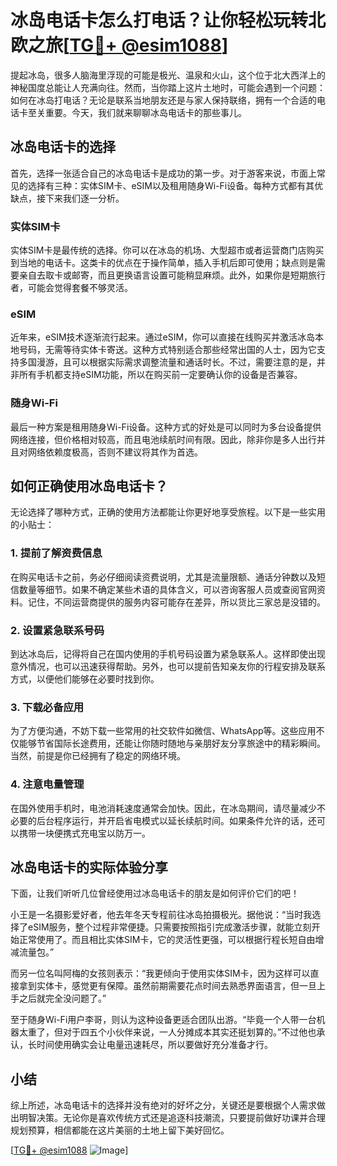 # 冰岛电话卡怎么打电话？让你轻松玩转北欧之旅[[TG💪+ @esim1088](https://t.me/s/esim1088)]

提起冰岛，很多人脑海里浮现的可能是极光、温泉和火山，这个位于北大西洋上的神秘国度总能让人充满向往。然而，当你踏上这片土地时，可能会遇到一个问题：如何在冰岛打电话？无论是联系当地朋友还是与家人保持联络，拥有一个合适的电话卡至关重要。今天，我们就来聊聊冰岛电话卡的那些事儿。

## 冰岛电话卡的选择

首先，选择一张适合自己的冰岛电话卡是成功的第一步。对于游客来说，市面上常见的选择有三种：实体SIM卡、eSIM以及租用随身Wi-Fi设备。每种方式都有其优缺点，接下来我们逐一分析。

### 实体SIM卡

实体SIM卡是最传统的选择。你可以在冰岛的机场、大型超市或者运营商门店购买到当地的电话卡。这类卡的优点在于操作简单，插入手机后即可使用；缺点则是需要亲自去取卡或邮寄，而且更换语言设置可能稍显麻烦。此外，如果你是短期旅行者，可能会觉得套餐不够灵活。

### eSIM

近年来，eSIM技术逐渐流行起来。通过eSIM，你可以直接在线购买并激活冰岛本地号码，无需等待实体卡寄送。这种方式特别适合那些经常出国的人士，因为它支持多国漫游，且可以根据实际需求调整流量和通话时长。不过，需要注意的是，并非所有手机都支持eSIM功能，所以在购买前一定要确认你的设备是否兼容。

### 随身Wi-Fi

最后一种方案是租用随身Wi-Fi设备。这种方式的好处是可以同时为多台设备提供网络连接，但价格相对较高，而且电池续航时间有限。因此，除非你是多人出行并且对网络依赖度极高，否则不建议将其作为首选。

## 如何正确使用冰岛电话卡？

无论选择了哪种方式，正确的使用方法都能让你更好地享受旅程。以下是一些实用的小贴士：

### 1. 提前了解资费信息

在购买电话卡之前，务必仔细阅读资费说明，尤其是流量限额、通话分钟数以及短信数量等细节。如果不确定某些术语的具体含义，可以咨询客服人员或查阅官网资料。记住，不同运营商提供的服务内容可能存在差异，所以货比三家总是没错的。

### 2. 设置紧急联系号码

到达冰岛后，记得将自己在国内使用的手机号码设置为紧急联系人。这样即使出现意外情况，也可以迅速获得帮助。另外，也可以提前告知亲友你的行程安排及联系方式，以便他们能够在必要时找到你。

### 3. 下载必备应用

为了方便沟通，不妨下载一些常用的社交软件如微信、WhatsApp等。这些应用不仅能够节省国际长途费用，还能让你随时随地与亲朋好友分享旅途中的精彩瞬间。当然，前提是你已经拥有了稳定的网络环境。

### 4. 注意电量管理

在国外使用手机时，电池消耗速度通常会加快。因此，在冰岛期间，请尽量减少不必要的后台程序运行，并开启省电模式以延长续航时间。如果条件允许的话，还可以携带一块便携式充电宝以防万一。

## 冰岛电话卡的实际体验分享

下面，让我们听听几位曾经使用过冰岛电话卡的朋友是如何评价它们的吧！

小王是一名摄影爱好者，他去年冬天专程前往冰岛拍摄极光。据他说：“当时我选择了eSIM服务，整个过程非常便捷。只需要按照指引完成激活步骤，就能立刻开始正常使用了。而且相比实体SIM卡，它的灵活性更强，可以根据行程长短自由增减流量包。”

而另一位名叫阿梅的女孩则表示：“我更倾向于使用实体SIM卡，因为这样可以直接拿到实体卡，感觉更有保障。虽然前期需要花点时间去熟悉界面语言，但一旦上手之后就完全没问题了。”

至于随身Wi-Fi用户李哥，则认为这种设备更适合团队出游。“毕竟一个人带一台机器太重了，但对于四五个小伙伴来说，一人分摊成本其实还挺划算的。”不过他也承认，长时间使用确实会让电量迅速耗尽，所以要做好充分准备才行。

## 小结

综上所述，冰岛电话卡的选择并没有绝对的好坏之分，关键还是要根据个人需求做出明智决策。无论你是喜欢传统方式还是追逐科技潮流，只要提前做好功课并合理规划预算，相信都能在这片美丽的土地上留下美好回忆。

[[TG💪+ @esim1088](https://t.me/s/esim1088) ![Image](https://i.postimg.cc/4NQfJmqS/Snipaste-2025-05-13-00-14-12.png)]